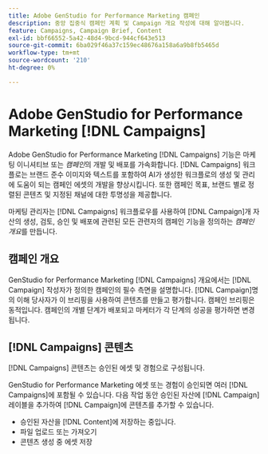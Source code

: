 ```yaml
---
title: Adobe GenStudio for Performance Marketing 캠페인
description: 중앙 집중식 캠페인 계획 및 Campaign 개요 작성에 대해 알아봅니다.
feature: Campaigns, Campaign Brief, Content
exl-id: bbf66552-5a42-48d4-9bcd-944cf643e513
source-git-commit: 6ba029f46a37c159ec48676a158a6a9b8fb5465d
workflow-type: tm+mt
source-wordcount: '210'
ht-degree: 0%

---
```


# Adobe GenStudio for Performance Marketing [!DNL Campaigns]

Adobe GenStudio for Performance Marketing [!DNL Campaigns] 기능은 마케팅 이니셔티브 또는 _캠페인_&#x200B;의 개발 및 배포를 가속화합니다. [!DNL Campaigns] 워크플로는 브랜드 준수 이미지와 텍스트를 포함하여 AI가 생성한 워크플로의 생성 및 관리에 도움이 되는 캠페인 에셋의 개발을 향상시킵니다. 또한 캠페인 목표, 브랜드 별로 정렬된 콘텐츠 및 지정된 채널에 대한 투명성을 제공합니다.

마케팅 관리자는 [!DNL Campaigns] 워크플로우를 사용하여 [!DNL Campaign]개 자산의 생성, 검토, 승인 및 배포에 관련된 모든 관련자의 캠페인 기능을 정의하는 _캠페인 개요_&#x200B;를 만듭니다.

## 캠페인 개요

GenStudio for Performance Marketing [!DNL Campaigns] 개요에서는 [!DNL Campaign] 작성자가 정의한 캠페인의 필수 측면을 설명합니다. [!DNL Campaign]명의 이해 당사자가 이 브리핑을 사용하여 콘텐츠를 만들고 평가합니다. 캠페인 브리핑은 동적입니다. 캠페인의 개별 단계가 배포되고 마케터가 각 단계의 성공을 평가하면 변경됩니다.

## [!DNL Campaigns] 콘텐츠

[!DNL Campaigns] 콘텐츠는 승인된 에셋 및 경험으로 구성됩니다.

GenStudio for Performance Marketing 에셋 또는 경험이 승인되면 여러 [!DNL Campaigns]에 포함될 수 있습니다. 다음 작업 동안 승인된 자산에 [!DNL Campaign] 레이블을 추가하여 [!DNL Campaign]에 콘텐츠를 추가할 수 있습니다.

* 승인된 자산을 [!DNL Content]에 저장하는 중입니다.
* 파일 업로드 또는 가져오기
* 콘텐츠 생성 중 에셋 저장
